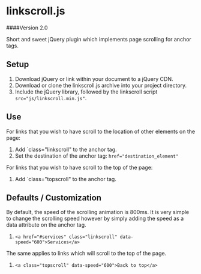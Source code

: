 linkscroll.js
=============

####Version 2.0

Short and sweet jQuery plugin which implements page scrolling for anchor tags.

Setup
-----

1. Download jQuery or link within your document to a jQuery CDN.
2. Download or clone the linkscroll.js archive into your project directory.
3. Include the jQuery library, followed by the linkscroll script `src="js/linkscroll.min.js"`.

Use
---

For links that you wish to have scroll to the location of other elements on the page:

1. Add `class="linkscroll" to the anchor tag.
2. Set the destination of the anchor tag: `href="destination_element"`

For links that you wish to have scroll to the top of the page:

1. Add `class="topscroll" to the anchor tag.

Defaults / Customization
------------------------

By default, the speed of the scrolling animation is 800ms. It is very simple to change the scrolling speed however by simply adding the speed as a data attribute on the anchor tag.

1. `<a href="#services" class="linkscroll" data-speed="600">Services</a>`

The same applies to links which will scroll to the top of the page.

1. `<a class="topscroll" data-speed="600">Back to top</a>`